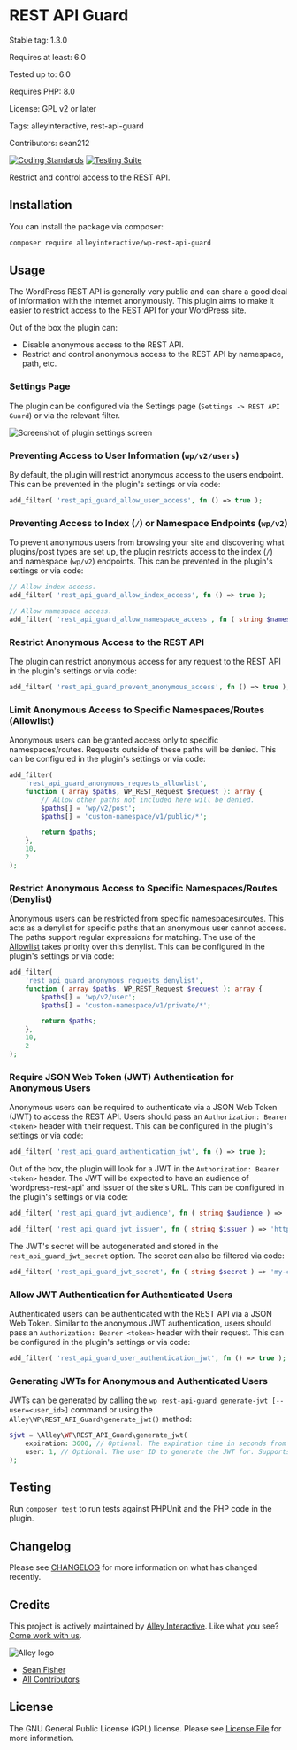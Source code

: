 # REST API Guard

Stable tag: 1.3.0

Requires at least: 6.0

Tested up to: 6.0

Requires PHP: 8.0

License: GPL v2 or later

Tags: alleyinteractive, rest-api-guard

Contributors: sean212

[![Coding Standards](https://github.com/alleyinteractive/wp-rest-api-guard/actions/workflows/coding-standards.yml/badge.svg)](https://github.com/alleyinteractive/wp-rest-api-guard/actions/workflows/coding-standards.yml)
[![Testing Suite](https://github.com/alleyinteractive/wp-rest-api-guard/actions/workflows/unit-test.yml/badge.svg)](https://github.com/alleyinteractive/wp-rest-api-guard/actions/workflows/unit-test.yml)

Restrict and control access to the REST API.

## Installation

You can install the package via composer:

```bash
composer require alleyinteractive/wp-rest-api-guard
```

## Usage

The WordPress REST API is generally very public and can share a good deal of
information with the internet anonymously. This plugin aims to make it easier to
restrict access to the REST API for your WordPress site.

Out of the box the plugin can:

- Disable anonymous access to the REST API.
- Restrict and control anonymous access to the REST API by namespace, path, etc.

### Settings Page

The plugin can be configured via the Settings page (`Settings -> REST API
Guard`) or via the relevant filter.

![Screenshot of plugin settings screen](https://user-images.githubusercontent.com/346399/194411352-aa05e939-3fd1-4e37-a3d5-276c1c5c288f.png)

### Preventing Access to User Information (`wp/v2/users`)

By default, the plugin will restrict anonymous access to the users endpoint.
This can be prevented in the plugin's settings or via code:

```php
add_filter( 'rest_api_guard_allow_user_access', fn () => true );
```

### Preventing Access to Index (`/`) or Namespace Endpoints (`wp/v2`)

To prevent anonymous users from browsing your site and discovering what plugins/post types are set up, the plugin restricts access to the index (`/`) and namespace (`wp/v2`) endpoints. This can be prevented in the plugin's settings or via code:

```php
// Allow index access.
add_filter( 'rest_api_guard_allow_index_access', fn () => true );

// Allow namespace access.
add_filter( 'rest_api_guard_allow_namespace_access', fn ( string $namespace ) => true );
```

### Restrict Anonymous Access to the REST API

The plugin can restrict anonymous access for any request to the REST API in the plugin's settings or via code:

```php
add_filter( 'rest_api_guard_prevent_anonymous_access', fn () => true );
```

### Limit Anonymous Access to Specific Namespaces/Routes (Allowlist)

Anonymous users can be granted access only to specific namespaces/routes.
Requests outside of these paths will be denied. This can be configured in the
plugin's settings or via code:

```php
add_filter(
	'rest_api_guard_anonymous_requests_allowlist',
	function ( array $paths, WP_REST_Request $request ): array {
		// Allow other paths not included here will be denied.
		$paths[] = 'wp/v2/post';
		$paths[] = 'custom-namespace/v1/public/*';

		return $paths;
	},
	10,
	2
);
```

### Restrict Anonymous Access to Specific Namespaces/Routes (Denylist)

Anonymous users can be restricted from specific namespaces/routes. This acts as
a denylist for specific paths that an anonymous user cannot access. The paths
support regular expressions for matching. The use of the
[Allowlist](#limit-anonymous-access-to-specific-namespacesroutes-allowlist)
takes priority over this denylist. This can be configured in the plugin's
settings or via code:

```php
add_filter(
	'rest_api_guard_anonymous_requests_denylist',
	function ( array $paths, WP_REST_Request $request ): array {
		$paths[] = 'wp/v2/user';
		$paths[] = 'custom-namespace/v1/private/*';

		return $paths;
	},
	10,
	2
);
```

### Require JSON Web Token (JWT) Authentication for Anonymous Users

Anonymous users can be required to authenticate via a JSON Web Token (JWT) to
access the REST API. Users should pass an `Authorization: Bearer <token>` header
with their request. This can be configured in the plugin's settings or via code:

```php
add_filter( 'rest_api_guard_authentication_jwt', fn () => true );
```

Out of the box, the plugin will look for a JWT in the `Authorization: Bearer
<token>` header. The JWT will be expected to have an audience of
'wordpress-rest-api' and issuer of the site's URL. This can be configured in the
plugin's settings or via code:

```php
add_filter( 'rest_api_guard_jwt_audience', fn ( string $audience ) => 'custom-audience' );

add_filter( 'rest_api_guard_jwt_issuer', fn ( string $issuer ) => 'https://example.com' );
```

The JWT's secret will be autogenerated and stored in the
`rest_api_guard_jwt_secret` option. The secret can also be filtered via code:

```php
add_filter( 'rest_api_guard_jwt_secret', fn ( string $secret ) => 'my-custom-secret' );
```

### Allow JWT Authentication for Authenticated Users

Authenticated users can be authenticated with the REST API via a JSON Web Token.
Similar to the anonymous JWT authentication, users should pass an
`Authorization: Bearer <token>` header with their request. This can be
configured in the plugin's settings or via code:

```php
add_filter( 'rest_api_guard_user_authentication_jwt', fn () => true );
```

### Generating JWTs for Anonymous and Authenticated Users

JWTs can be generated by calling the `wp rest-api-guard generate-jwt [--user=<user_id>]`
command or using the `Alley\WP\REST_API_Guard\generate_jwt()` method:

```php
$jwt = \Alley\WP\REST_API_Guard\generate_jwt(
	expiration: 3600, // Optional. The expiration time in seconds from now.
	user: 1, // Optional. The user ID to generate the JWT for. Supports `WP_User` or user ID.
);
```

## Testing

Run `composer test` to run tests against PHPUnit and the PHP code in the plugin.

## Changelog

Please see [CHANGELOG](CHANGELOG.md) for more information on what has changed recently.

## Credits

This project is actively maintained by [Alley
Interactive](https://github.com/alleyinteractive). Like what you see? [Come work
with us](https://alley.co/careers/).

![Alley logo](https://avatars.githubusercontent.com/u/1733454?s=200&v=4)

- [Sean Fisher](https://github.com/srtfisher)
- [All Contributors](../../contributors)

## License

The GNU General Public License (GPL) license. Please see [License File](LICENSE) for more information.
